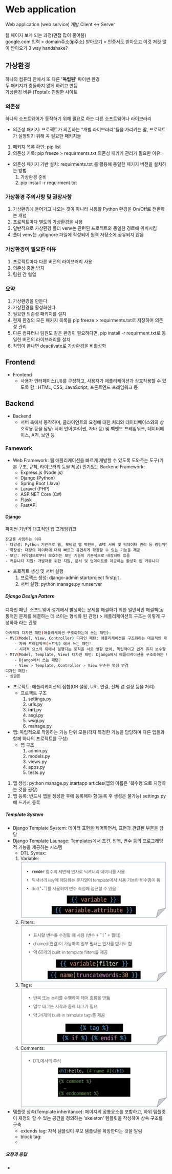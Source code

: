 # Web application
Web application (web service) 개발
Client <-> Server

웹 페이지 보게 되는 과정(면접 많이 물어봄)  
google.com 입력 > domain주소(ip주소) 받아오기 > 인증서도 받아오고 이것 저것 많이 받아오기 3 way handshake?

## 가상환경
하나의 컴퓨터 안에서 또 다른 **'독립된'** 파이썬 환경  
두 패키지가 충돌하지 않게 하려고 만듬  
가상환경 비유
(Toptal): 친절한 사이트

### 의존성
하나의 소프트웨어가 동작하기 위해 필요로 하는 다른 소프트웨어나 라이브러리
- 의존성 패키지: 프로젝트가 의존하는 "개별 라이브러리"들을 가리키는 말, 프로젝트가 실행되기 위해 꼭 필요한 패키지들
1. 패키지 목록 확인: pip list
2. 의존성 기록: pip freeze > requirments.txt
의존성 패키기 관리가 필요한 이유: 

- 의존성 패키지 기반 설치: requirments.txt 를 활용해 동일한 패키지 버전을 설치하는 방법
    1. 가상환경 준비
    2. pip install -r requirment.txt

### 가상환경 주의사항 및 권장사항
1. 가상환경에 들어가고 나오는 것이 아니라 사용할 Python 환경을 On/Off로 전환하는 개념
2. 프로젝트마다 별도의 가상환경을 사용
3. 일반적으로 가상환경 폴더 venv는 관련된 프로젝트와 동일한 경로에 위치시킴
4. 폴더 venv는 .gitignore 파일에 작성되어 원격 저장소에 공유되지 않음

### 가상환경이 필요한 이유
1. 프로젝트마다 다른 버전의 라이브러리 사용
2. 의존성 충돌 방지
3. 팀원 간 협업

### 요약
1. 가상환경을 만든다
2. 가상환경을 활성화한다.
3. 필요한 의존성 패키지를 설치
4. 현재 환경의 모든 패키지 목록을 pip freeze > requirments.txt로 저장하여 의존성 관리
5. 다른 컴퓨터나 팀원도 같은 환경이 필요하다면, pip install -r requirment.txt로 동일한 버전의 라이브러리를 설치
6. 작업이 끝나면 deactivate로 가상환경을 비활성화

## Frontend
- Frontend
    - 사용자 인터페이스(UI)를 구성하고, 사용자가 애플리케이션과 상호작용할 수 있도록 함 : HTML, CSS, JavaScript, 프론트엔드 프레임워크 등


## Backend
- Backend
    - 서버 측에서 동작하며, 클라이언트의 요청에 대한 처리와 데이터베이스와의 상호작용 등을 담당: 서버 언어(파이썬, 자바 등) 및 백엔드 프레임워크, 데이터베이스, API, 보안 등

### Famework
- Web Framework: 웹 애플리케이션을 빠르게 개발할 수 있도록 도와주는 도구(기본 구조, 규칙, 라이브러리 등을 제공)
인기있는 Backend Framework:
    - Express.js (Node.js)
    - Django (Python)
    - Spring Boot (Java)
    - Laravel (PHP)
    - ASP.NET Core (C#)
    - Flask
    - FastAPI

#### Django
파이썬 기반의 대표적인 웹 프레임워크
```bash
장고를 사용하는 이유
- 다양성: Python 기반으로 웹, 모바일 앱 백엔드, API 서버 및 빅데이터 관리 등 광범위한 서비스 개발에 적합
- 확장성: 대량의 데이터에 대해 빠르고 유연하게 확장할 수 있는 기능을 제공
- 보안: 취약점으로부터 보호하는 보안 기능이 기본적으로 내장되어 있음
- 커뮤니티 지원: 개발자를 위한 지원, 문서 및 업데이트를 제공하는 활성화 된 커뮤니티
```

- 프로젝트 생성 및 서버 실행
    1. 프로젝스 생성: django-admin startproject firstpjt .
    2. 서버 실행: python manage.py runserver

##### Django Design Pattern
디자인 패턴: 소프트웨어 설계에서 발생하는 문제를 해결하기 위한 일반적인 해결책(공통적인 문제를 해결하는 데 쓰이는 형식화 된 관행) > 애플리케이션의 구조는 이렇게 구성하자 라는 관행

```bash
아키텍쳐 디자인 패턴(애플리케이션 구조화하는데 쓰는 패턴):
- MVC(Model, View, Controller) 디자인 패턴: 애플리케이션을 구조화하는 대표적인 패턴(데이터 & 사용자 인터페이스 & 비즈니스 로직을 분리)
    - 자바 프레임워크(스트링) 에서 쓰는 패턴?
    - 시각적 요소와 뒤에서 실행되는 로직을 서로 영향 없이, 독립적이고 쉽게 유지 보수할 수 있는 애플리케이션을 만들기 위해
- MTV(Model, Template, View) 디자인 패턴: Django에서 애플리케이션을 구조화하는 패턴(기존 MVC 패턴과 동일하나 단순히 명칭을 다르게 정의한 것)
    - Django에서 쓰는 패턴?
    - View > Template, Controller > View 단순한 명칭 변경
디자인 패턴:
- 싱글톤
```
- 프로젝트: 애플리케이션의 집합(DB 설정, URL 연결, 전체 앱 설정 등을 처리)
    - 프로젝트 구조
        1. settings.py
        2. urls.py
        3. __init__.py
        4. asgi.py
        5. wsgi.py
        6. manage.py
- 앱: 독립적으로 작동하는 기능 단위 모듈(각자 특정한 기능을 담당하며 다른 앱들과 함께 하나의 프로젝트를 구성)
    - 앱 구조
        1. admin.py
        2. models.py
        3. views.py
        4. apps.py
        5. tests.py
1. 앱 생성: python manage.py startapp articles(앱의 이름은 '복수형'으로 지정하는 것을 권장)
2. 앱 등록: 반드시 앱을 생성한 후에 등록해야 함(등록 후 생성은 불가능) settings.py에 드가서 등록

##### Template System
- Django Template System: 데이터 표현을 제어하면서, 표현과 관련된 부분을 담당
- Django Template Launage: Templates에서 조건, 반복, 변수 등의 프로그래밍적 기능을 제공하는 시스템
    - DTL Syntax:
    1. Variable: ![1](img/Variable.jpg)
    2. Filters: ![1](img/Filters.jpg)
    3. Tags: ![1](img/Tags.jpg)
    4. Comments: ![1](img/Comments.jpg)
- 템플릿 상속(Template inheritance):
    페이지의 공통요소를 포함하고, 하위 템플릿이 재정의 할 수 있는 공간을 정의하는 'skeleton' 템플릿을 작성하여 상속 구조를 구축
    - extends tag: 자식 템플릿이 부모 템플릿을 확장한다는 것을 알림
    - block tag:
    - 
##### 요청과 응답
- 